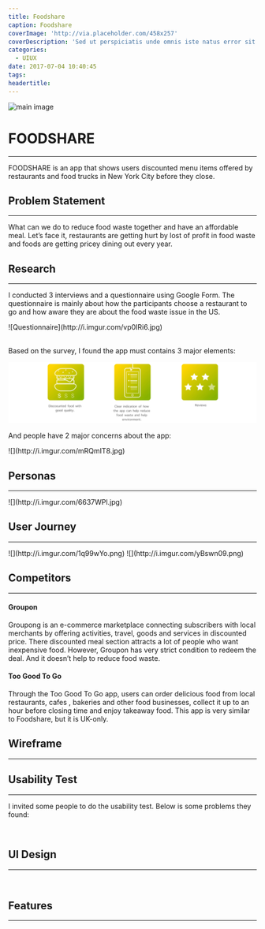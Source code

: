 ```yaml
---
title: Foodshare
caption: Foodshare
coverImage: 'http://via.placeholder.com/458x257'
coverDescription: 'Sed ut perspiciatis unde omnis iste natus error sit voluptatem accusantium doloremque laudantium, totam rem aperiam, eaque ipsa quae ab illo inventore veritatis et quasi architecto beatae vitae dicta sunt explicabo'
categories:
  - UIUX
date: 2017-07-04 10:40:45
tags:
headertitle:
---
```

<img src="http://i.imgur.com/lcSb8Ho.jpg" alt="main image" />
<div class="row content">
    <div class="col-xs-12">
        <h1>FOODSHARE</h1>
        <hr>
        <p>FOODSHARE is an app that shows users discounted menu items offered by restaurants and food trucks in New York City before they close.</p>
    </div>
    <div class="col-xs-12">
        <h2>Problem Statement</h2>
        <hr>
        <p>What can we do to <span>reduce food waste</span> together and have an <span>affordable meal</span>. Let’s face it, restaurants are getting hurt by lost of profit in food waste and foods are getting pricey dining out every year.</p>      
    </div>
    <div class="col-xs-12">
        <h2>Research</h2>
        <hr>
        <p>I conducted 3 interviews and a questionnaire using Google Form. The questionnaire is mainly about how the participants choose a restaurant to go and how aware they are about the food waste issue in the US.</p>
        ![Questionnaire](http://i.imgur.com/vp0IRi6.jpg)
        <br>
        <br>
        <p>Based on the survey, I found the app must contains <span>3 major elements</span>:</p>
        <img src="/images/galleries/foodshare/icon1.jpg">
        <p>And people have <span>2 major concerns</span> about the app:</p>
        ![](http://i.imgur.com/mRQmIT8.jpg)
    </div>
    <div class="col-xs-12">
        <h2>Personas</h2>
        <hr>
        ![](http://i.imgur.com/6637WPl.jpg)
    </div>
    <div class="col-xs-12">
        <h2>User Journey</h2>
        <hr>
        ![](http://i.imgur.com/1q99wYo.png)
        ![](http://i.imgur.com/yBswn09.png)
    </div>
    <div class="col-xs-12">
        <h2>Competitors</h2>
        <hr>
        <div class="col-xs-12 col-sm-6">
            <h4>Groupon</h4><p>Groupong is an e-commerce marketplace connecting subscribers with local merchants by offering activities, travel, goods and services in discounted price. There discounted meal section attracts a lot of people who want inexpensive food. However, Groupon has very strict condition to redeem the deal. And it doesn’t help to reduce food waste.</p>
        </div>
        <div class="col-xs-12 col-sm-6"><h4>Too Good To Go</h4><p>Through the Too Good To Go app, users can order delicious food from local restaurants, cafes , bakeries and other food businesses, collect it up to an hour before closing time and enjoy takeaway food. This app is very similar to Foodshare, but it is UK-only.</p>
        </div>
    </div>
    <div class="col-xs-12">
        <h2>Wireframe</h2>
        <hr>
        <script src="https://gist.github.com/chisuart/282b2fa8882baacbe00634ad89cb9dd2.js"></script>
    </div>
    <div class="col-xs-12">
        <h2>Usability Test</h2>
        <hr><p>I invited some people to do the usability test. Below is some problems they found:</p><img src="http://i.imgur.com/a7u8QVp.jpg" alt="">
    </div>
    <div class="col-xs-12">
        <h2>UI Design</h2>
        <hr>
        <img src="http://i.imgur.com/4dhmL5g.jpg" alt="">
    </div>
    <div class="col-xs-12">
        <h2>Features</h2>
        <hr>
        <img src="http://i.imgur.com/ecg5DGF.jpg" alt="">
    </div>
</div>